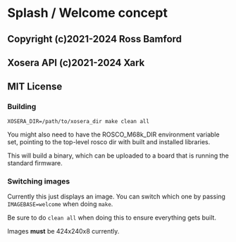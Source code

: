 # Splash / Welcome concept

## Copyright (c)2021-2024 Ross Bamford
## Xosera API (c)2021-2024 Xark
## MIT License

### Building

```
XOSERA_DIR=/path/to/xosera_dir make clean all
```

You might also need to have the ROSCO_M68k_DIR environment variable
set, pointing to the top-level rosco dir with built and installed
libraries.

This will build a binary, which can be uploaded to a board that
is running the standard firmware.

### Switching images

Currently this just displays an image. You can switch which
one by passing `IMAGEBASE=welcome` when doing `make`.

Be sure to do `clean all` when doing this to ensure everything
gets built.

Images **must** be 424x240x8 currently.
